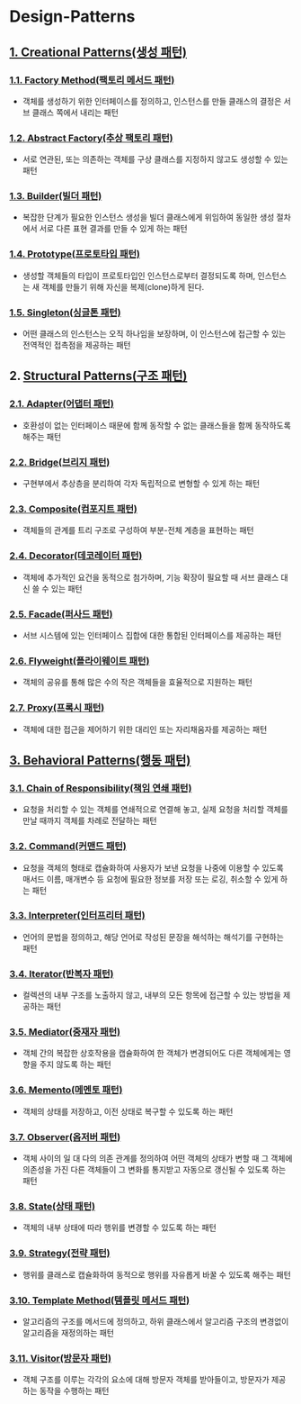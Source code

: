 # Design-Patterns

## [1. Creational Patterns(생성 패턴)](./1.%20생성%20패턴(Creational%20Patterns)/)

### [1.1. Factory Method(팩토리 메서드 패턴)](./1.%20생성%20패턴(Creational%20Patterns)/1.1%20팩토리%20메서드(Factory%20Method)/)

- 객체를 생성하기 위한 인터페이스를 정의하고, 인스턴스를 만들 클래스의 결정은 서브 클래스 쪽에서 내리는 패턴

### [1.2. Abstract Factory(추상 팩토리 패턴)](./1.%20생성%20패턴(Creational%20Patterns)/1.2%20추상%20팩토리(Abstract%20Factory)/)

- 서로 연관된, 또는 의존하는 객체를 구상 클래스를 지정하지 않고도 생성할 수 있는 패턴

### [1.3. Builder(빌더 패턴)](./1.%20생성%20패턴(Creational%20Patterns)/1.3%20빌더(Builder)/)

- 복잡한 단계가 필요한 인스턴스 생성을 빌더 클래스에게 위임하여 동일한 생성 절차에서 서로 다른 표현 결과를 만들 수 있게 하는 패턴

### [1.4. Prototype(프로토타입 패턴)](./1.%20생성%20패턴(Creational%20Patterns)/1.4%20프로토타입(Prototype)/)

- 생성할 객체들의 타입이 프로토타입인 인스턴스로부터 결정되도록 하며, 인스턴스는 새 객체를 만들기 위해 자신을 복제(clone)하게 된다.

### [1.5. Singleton(싱글톤 패턴)](./1.%20생성%20패턴(Creational%20Patterns)/1.5%20싱글톤(Singleton)/)

- 어떤 클래스의 인스턴스는 오직 하나임을 보장하며, 이 인스턴스에 접근할 수 있는 전역적인 접촉점을 제공하는 패턴

## 2. [Structural Patterns(구조 패턴)](./2.%20구조%20패턴(Structural%20Patterns)/)

### [2.1. Adapter(어댑터 패턴)](./2.%20구조%20패턴(Structural%20Patterns)/2.1%20어댑터(Adapter)/)

- 호환성이 없는 인터페이스 때문에 함께 동작할 수 없는 클래스들을 함께 동작하도록 해주는 패턴

### [2.2. Bridge(브리지 패턴)](./2.%20구조%20패턴(Structural%20Patterns)/2.2%20브리지(Bridge)/)

- 구현부에서 추상층을 분리하여 각자 독립적으로 변형할 수 있게 하는 패턴

### [2.3. Composite(컴포지트 패턴)](./2.%20구조%20패턴(Structural%20Patterns)/2.3%20컴포지트(Composite)/)

- 객체들의 관계를 트리 구조로 구성하여 부분-전체 계층을 표현하는 패턴

### [2.4. Decorator(데코레이터 패턴)](./2.%20구조%20패턴(Structural%20Patterns)/2.4%20데코레이터(Decorator)/)

- 객체에 추가적인 요건을 동적으로 첨가하며, 기능 확장이 필요할 때 서브 클래스 대신 쓸 수 있는 패턴

### [2.5. Facade(퍼사드 패턴)](./2.%20구조%20패턴(Structural%20Patterns)/2.5%20퍼사드(Facade)/)

- 서브 시스템에 있는 인터페이스 집합에 대한 통합된 인터페이스를 제공하는 패턴

### [2.6. Flyweight(플라이웨이트 패턴)](./2.%20구조%20패턴(Structural%20Patterns)/2.6%20플라이웨이트(Flyweight)/)

- 객체의 공유를 통해 많은 수의 작은 객체들을 효율적으로 지원하는 패턴

### [2.7. Proxy(프록시 패턴)](./2.%20구조%20패턴(Structural%20Patterns)/2.7%20프록시(Proxy)/)

- 객체에 대한 접근을 제어하기 위한 대리인 또는 자리채움자를 제공하는 패턴

## [3. Behavioral Patterns(행동 패턴)](./3.%20행동%20패턴(Behavioral%20Patterns)/)

### [3.1. Chain of Responsibility(책임 연쇄 패턴)](./3.%20행동%20패턴(Behavioral%20Patterns)/3.1%20책임%20연쇄(Chain%20of%20Responsibility)/)

- 요청을 처리할 수 있는 객체를 연쇄적으로 연결해 놓고, 실제 요청을 처리할 객체를 만날 때까지 객체를 차례로 전달하는 패턴

### [3.2. Command(커맨드 패턴)](./3.%20행동%20패턴(Behavioral%20Patterns)/3.2%20커맨드(Command)/)

- 요청을 객체의 형태로 캡슐화하여 사용자가 보낸 요청을 나중에 이용할 수 있도록 매서드 이름, 매개변수 등 요청에 필요한 정보를 저장 또는 로깅, 취소할 수 있게 하는 패턴

### [3.3. Interpreter(인터프리터 패턴)](./3.%20행동%20패턴(Behavioral%20Patterns)/3.3%20인터프리터(Interpreter)/)

- 언어의 문법을 정의하고, 해당 언어로 작성된 문장을 해석하는 해석기를 구현하는 패턴

### [3.4. Iterator(반복자 패턴)](./3.%20행동%20패턴(Behavioral%20Patterns)/3.4%20반복자(Iterator)/)

- 컬렉션의 내부 구조를 노출하지 않고, 내부의 모든 항목에 접근할 수 있는 방법을 제공하는 패턴

### [3.5. Mediator(중재자 패턴)](./3.%20행동%20패턴(Behavioral%20Patterns)/3.5%20중재자(Mediator)/)

- 객체 간의 복잡한 상호작용을 캡슐화하여 한 객체가 변경되어도 다른 객체에게는 영향을 주지 않도록 하는 패턴

### [3.6. Memento(메멘토 패턴)](./3.%20행동%20패턴(Behavioral%20Patterns)/3.6%20메멘토(Memento)/)

- 객체의 상태를 저장하고, 이전 상태로 복구할 수 있도록 하는 패턴

### [3.7. Observer(옵저버 패턴)](./3.%20행동%20패턴(Behavioral%20Patterns)/3.7%20옵저버(Observer)/)

- 객체 사이의 일 대 다의 의존 관계를 정의하여 어떤 객체의 상태가 변할 때 그 객체에 의존성을 가진 다른 객체들이 그 변화를 통지받고 자동으로 갱신될 수 있도록 하는 패턴

### [3.8. State(상태 패턴)](./3.%20행동%20패턴(Behavioral%20Patterns)/3.8%20상태(State)/)

- 객체의 내부 상태에 따라 행위를 변경할 수 있도록 하는 패턴

### [3.9. Strategy(전략 패턴)](./3.%20행동%20패턴(Behavioral%20Patterns)/3.9%20전략(Strategy)/)

- 행위를 클래스로 캡슐화하여 동적으로 행위를 자유롭게 바꿀 수 있도록 해주는 패턴

### [3.10. Template Method(템플릿 메서드 패턴)](./3.%20행동%20패턴(Behavioral%20Patterns)/3.10%20템플릿%20메서드(Template%20Method)/)

- 알고리즘의 구조를 메서드에 정의하고, 하위 클래스에서 알고리즘 구조의 변경없이 알고리즘을 재정의하는 패턴

### [3.11. Visitor(방문자 패턴)](./3.%20행동%20패턴(Behavioral%20Patterns)/3.11%20방문자(Visitor)/)

- 객체 구조를 이루는 각각의 요소에 대해 방문자 객체를 받아들이고, 방문자가 제공하는 동작을 수행하는 패턴